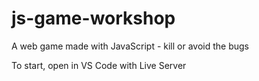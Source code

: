 # js-game-workshop
A web game made with JavaScript - kill or avoid the bugs

To start, open in VS Code with Live Server
